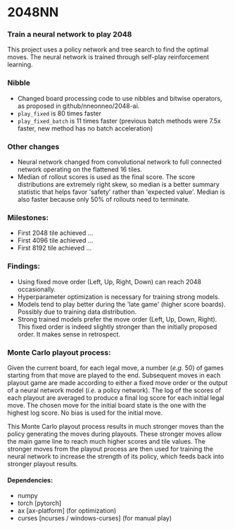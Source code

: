 # 2048NN
### Train a neural network to play 2048
This project uses a policy network and tree search to find the optimal moves.
The neural network is trained through self-play reinforcement learning.


### Nibble
* Changed board processing code to use nibbles and bitwise operators, as proposed in github/nneonneo/2048-ai.
* `play_fixed` is 80 times faster
* `play_fixed_batch` is 11 times faster (previous batch methods were 7.5x faster, new method has no batch acceleration)

### Other changes
* Neural network changed from convolutional network to full connected network operating on the flattened 16 tiles.
* Median of rollout scores is used as the final score. The score distributions are extremely right skew, so median is a better summary statistic that helps favor 'safety' rather than 'expected value'. Median is also faster because only 50% of rollouts need to terminate.


### Milestones:
* First 2048 tile achieved ...
* First 4096 tile achieved ...
* First 8192 tile achieved ...


### Findings:
* Using fixed move order (Left, Up, Right, Down) can reach 2048 occasionally.
* Hyperparameter optimization is necessary for training strong models.
* Models tend to play better during the 'late game' (higher score boards).
Possibly due to training data distribution.
* Strong trained models prefer the move order (Left, Up, Down, Right).
This fixed order is indeed slightly stronger than the initially proposed order.
It makes sense in retrospect.


### Monte Carlo playout process:
Given the current board, for each legal move, a number (*e.g.* 50) of games starting from that move are played to the end.
Subsequent moves in each playout game are made according to either a fixed move order or the output of a neural network model (*i.e.* a policy network).
The log of the scores of each playout are averaged to produce a final log score for each initial legal move.
The chosen move for the initial board state is the one with the highest log score.
No bias is used for the initial move.

This Monte Carlo playout process results in much stronger moves than the policy generating the moves during playouts. 
These stronger moves allow the main game line to reach much higher scores and tile values.
The stronger moves from the playout process are then used for training the neural network to increase the strength of its policy, which feeds back into stronger playout results.


#### Dependencies:
- numpy
- torch [pytorch]
- ax [ax-platform] (for optimization)
- curses [ncurses / windows-curses] (for manual play)
